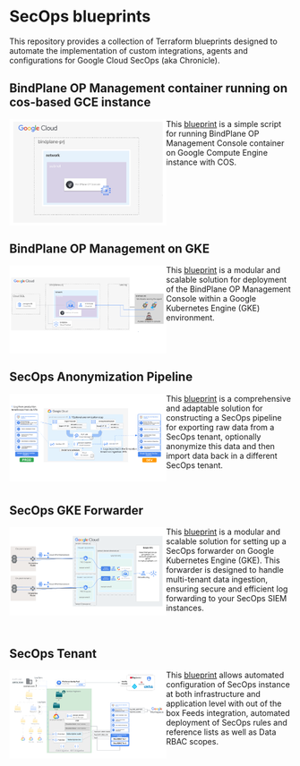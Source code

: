# SecOps blueprints

This repository provides a collection of Terraform blueprints designed to automate the implementation of custom integrations, agents and configurations for Google Cloud SecOps (aka Chronicle).

## BindPlane OP Management container running on cos-based GCE instance

<a href="./bindplane-gce/" title="BindPlane OP Management console on GCE"><img src="./bindplane-gce/images/diagram.png" align="left" width="280px"></a> This [blueprint](./bindplane-gke/) is a simple script for running BindPlane OP Management Console container on Google Compute Engine instance with COS.

<br clear="left">

## BindPlane OP Management on GKE

<a href="./bindplane-gke/" title="BindPlane OP Management console on GKE"><img src="./bindplane-gke/images/diagram.png" align="left" width="280px"></a> This [blueprint](./bindplane-gke/) is a modular and scalable solution for deployment of the BindPlane OP Management Console within a Google Kubernetes Engine (GKE) environment.

<br clear="left">

## SecOps Anonymization Pipeline

<a href="./secops-anonymization-pipeline/" title="SecOps Anonymization Pipeline"><img src="./secops-anonymization-pipeline/images/diagram.png" align="left" width="280px"></a> This [blueprint](./secops-gke-forwarder/) is a comprehensive and adaptable solution for constructing a SecOps pipeline for exporting raw data from a SecOps tenant, optionally anonymize this data and then import data back in a different SecOps tenant.

<br clear="left">

## SecOps GKE Forwarder

<a href="./secops-gke-forwarder/" title="SecOps GKE Forwarder"><img src="./secops-gke-forwarder/images/diagram.png" align="left" width="280px"></a> This [blueprint](./secops-gke-forwarder/) is a modular and scalable solution for setting up a SecOps forwarder on Google Kubernetes Engine (GKE). This forwarder is designed to handle multi-tenant data ingestion, ensuring secure and efficient log forwarding to your SecOps SIEM instances.

<br clear="left">

## SecOps Tenant

<a href="./secops-tenant/" title="SecOps Tenant"><img src="./secops-tenant/images/diagram.png" align="left" width="280px"></a> This [blueprint](./secops-gke-forwarder/) allows automated configuration of SecOps instance at both infrastructure and application level with out of the box Feeds integration, automated deployment of SecOps rules and reference lists as well as Data RBAC scopes.

<br clear="left">